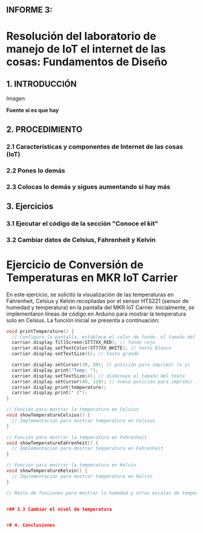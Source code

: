## INFORME 3: 

# Resolución del laboratorio de manejo de IoT el internet de las cosas: Fundamentos de Diseño

## 1. INTRODUCCIÓN

Imagen
 
**Fuente si es que hay**

## 2. PROCEDIMIENTO
### 2.1 Características y componentes de Internet de las cosas (IoT)
### 2.2 Pones lo demás
### 2.3 Colocas lo demás y sigues aumentando si hay más

## 3. Ejercicios
### 3.1 Ejecutar el código de la sección "Conoce el kit"


### 3.2 Cambiar datos de Celsius, Fahrenheit y Kelvin

# Ejercicio de Conversión de Temperaturas en MKR IoT Carrier

En este ejercicio, se solicitó la visualización de las temperaturas en Fahrenheit, Celsius y Kelvin recopiladas por el sensor HTS221 (sensor de humedad y temperatura) en la pantalla del MKR IoT Carrier. Inicialmente, se implementaron líneas de código en Arduino para mostrar la temperatura solo en Celsius. La función inicial se presenta a continuación:

```cpp
void printTemperature() {
  // Configura la pantalla, establece el color de fondo, el tamaño del texto y el color del texto
  carrier.display.fillScreen(ST77XX_RED); // fondo rojo
  carrier.display.setTextColor(ST77XX_WHITE); // texto blanco
  carrier.display.setTextSize(6); // texto grande

  carrier.display.setCursor(30, 50); // posición para imprimir (x y)
  carrier.display.print("Temp: ");
  carrier.display.setTextSize(4); // disminuye el tamaño del texto
  carrier.display.setCursor(40, 120); // nueva posición para imprimir (x y)
  carrier.display.print(temperature);
  carrier.display.print(" C");
}

// Función para mostrar la temperatura en Celsius
void showTemperatureCelsius() {
  // Implementación para mostrar temperatura en Celsius
}

// Función para mostrar la temperatura en Fahrenheit
void showTemperatureFahrenheit() {
  // Implementación para mostrar temperatura en Fahrenheit
}

// Función para mostrar la temperatura en Kelvin
void showTemperatureKelvin() {
  // Implementación para mostrar temperatura en Kelvin
}

// Resto de funciones para mostrar la humedad y otras escalas de temperatura


### 3.3 Cambiar el nivel de temperatura


## 4. Conclusiones

